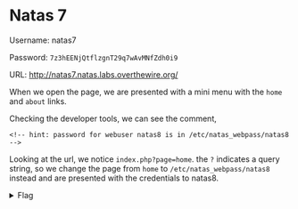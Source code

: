 # Natas 7

Username: natas7

Password: ```7z3hEENjQtflzgnT29q7wAvMNfZdh0i9```

URL: <http://natas7.natas.labs.overthewire.org/>

When we open the page, we are presented with a mini menu with the `home` and `about` links.

Checking the developer tools, we can see the comment,

```<!-- hint: password for webuser natas8 is in /etc/natas_webpass/natas8 -->```

Looking at the url, we notice ```index.php?page=home```. the `?` indicates a query string, so we change the page from `home` to `/etc/natas_webpass/natas8` instead and are presented with the credentials to natas8.

<details>
    <summary>Flag</summary>
    DBfUBfqQG69KvJvJ1iAbMoIpwSNQ9bWe
</details>